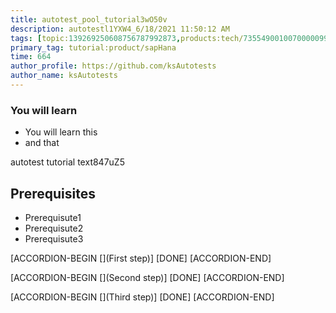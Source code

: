 ```yaml
---
title: autotest_pool_tutorial3wO50v
description: autotestl1YXW4_6/18/2021 11:50:12 AM
tags: [topic:139269250608756787992873,products:tech/73554900100700000996,tutorial:experience/advanced]
primary_tag: tutorial:product/sapHana
time: 664
author_profile: https://github.com/ksAutotests
author_name: ksAutotests
---
```

### You will learn
- You will learn this
- and that

autotest tutorial text847uZ5

## Prerequisites
- Prerequisute1
- Prerequisute2
- Prerequisute3

[ACCORDION-BEGIN [](First step)]
[DONE]
[ACCORDION-END]

[ACCORDION-BEGIN [](Second step)]
[DONE]
[ACCORDION-END]

[ACCORDION-BEGIN [](Third step)]
[DONE]
[ACCORDION-END]

